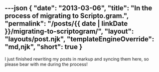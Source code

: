 ---json
{
	"date": "2013-03-06",
	"title": "In the process of migrating to Scripto.gram.",
	"permalink": "/posts/{{ date | linkDate }}/migrating-to-scriptogram/",
	"layout": "layouts/post.njk",
	"templateEngineOverride": "md,njk",
	"short": true
}
---

I just finished rewriting my posts in markup and syncing them here, so please bear with me during the process!